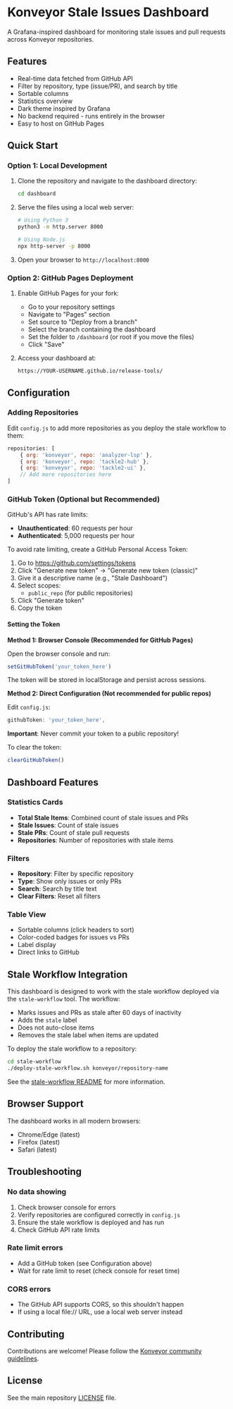 # Konveyor Stale Issues Dashboard

A Grafana-inspired dashboard for monitoring stale issues and pull requests across Konveyor repositories.

## Features

- Real-time data fetched from GitHub API
- Filter by repository, type (issue/PR), and search by title
- Sortable columns
- Statistics overview
- Dark theme inspired by Grafana
- No backend required - runs entirely in the browser
- Easy to host on GitHub Pages

## Quick Start

### Option 1: Local Development

1. Clone the repository and navigate to the dashboard directory:
   ```bash
   cd dashboard
   ```

2. Serve the files using a local web server:
   ```bash
   # Using Python 3
   python3 -m http.server 8000

   # Using Node.js
   npx http-server -p 8000
   ```

3. Open your browser to `http://localhost:8000`

### Option 2: GitHub Pages Deployment

1. Enable GitHub Pages for your fork:
   - Go to your repository settings
   - Navigate to "Pages" section
   - Set source to "Deploy from a branch"
   - Select the branch containing the dashboard
   - Set the folder to `/dashboard` (or root if you move the files)
   - Click "Save"

2. Access your dashboard at:
   ```
   https://YOUR-USERNAME.github.io/release-tools/
   ```

## Configuration

### Adding Repositories

Edit `config.js` to add more repositories as you deploy the stale workflow to them:

```javascript
repositories: [
    { org: 'konveyor', repo: 'analyzer-lsp' },
    { org: 'konveyor', repo: 'tackle2-hub' },
    { org: 'konveyor', repo: 'tackle2-ui' },
    // Add more repositories here
]
```

### GitHub Token (Optional but Recommended)

GitHub's API has rate limits:
- **Unauthenticated**: 60 requests per hour
- **Authenticated**: 5,000 requests per hour

To avoid rate limiting, create a GitHub Personal Access Token:

1. Go to https://github.com/settings/tokens
2. Click "Generate new token" → "Generate new token (classic)"
3. Give it a descriptive name (e.g., "Stale Dashboard")
4. Select scopes:
   - `public_repo` (for public repositories)
5. Click "Generate token"
6. Copy the token

#### Setting the Token

**Method 1: Browser Console (Recommended for GitHub Pages)**

Open the browser console and run:
```javascript
setGitHubToken('your_token_here')
```

The token will be stored in localStorage and persist across sessions.

**Method 2: Direct Configuration (Not recommended for public repos)**

Edit `config.js`:
```javascript
githubToken: 'your_token_here',
```

**Important**: Never commit your token to a public repository!

To clear the token:
```javascript
clearGitHubToken()
```

## Dashboard Features

### Statistics Cards
- **Total Stale Items**: Combined count of stale issues and PRs
- **Stale Issues**: Count of stale issues
- **Stale PRs**: Count of stale pull requests
- **Repositories**: Number of repositories with stale items

### Filters
- **Repository**: Filter by specific repository
- **Type**: Show only issues or only PRs
- **Search**: Search by title text
- **Clear Filters**: Reset all filters

### Table View
- Sortable columns (click headers to sort)
- Color-coded badges for issues vs PRs
- Label display
- Direct links to GitHub

## Stale Workflow Integration

This dashboard is designed to work with the stale workflow deployed via the `stale-workflow` tool. The workflow:

- Marks issues and PRs as stale after 60 days of inactivity
- Adds the `stale` label
- Does not auto-close items
- Removes the stale label when items are updated

To deploy the stale workflow to a repository:
```bash
cd stale-workflow
./deploy-stale-workflow.sh konveyor/repository-name
```

See the [stale-workflow README](../stale-workflow/README.md) for more information.

## Browser Support

The dashboard works in all modern browsers:
- Chrome/Edge (latest)
- Firefox (latest)
- Safari (latest)

## Troubleshooting

### No data showing
1. Check browser console for errors
2. Verify repositories are configured correctly in `config.js`
3. Ensure the stale workflow is deployed and has run
4. Check GitHub API rate limits

### Rate limit errors
- Add a GitHub token (see Configuration above)
- Wait for rate limit to reset (check console for reset time)

### CORS errors
- The GitHub API supports CORS, so this shouldn't happen
- If using a local file:// URL, use a local web server instead

## Contributing

Contributions are welcome! Please follow the [Konveyor community guidelines](https://github.com/konveyor/community/blob/main/CONTRIBUTING.md).

## License

See the main repository [LICENSE](../LICENSE) file.
